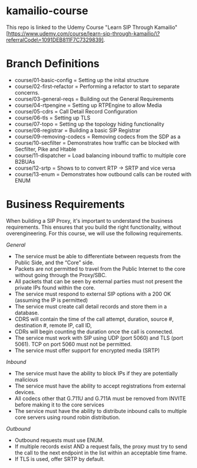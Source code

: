 # kamailio-course

This repo is linked to the Udemy Course "Learn SIP Through Kamailio"[https://www.udemy.com/course/learn-sip-through-kamailio/\?referralCode\=1091DEB811F7C7329839].  

# Branch Definitions
  - course/01-basic-config = Setting up the inital structure
  - course/02-first-refactor = Performing a refactor to start to separate concerns.
  - course/03-general-reqs = Building out the General Requirements 
  - course/04-rtpengine = Setting up RTPEngine to allow Media
  - course/05-cdrs =  Call Detail Record Configuration
  - course/06-tls = Setting up TLS 
  - course/07-topo = Setting up the topology hiding functionality
  - course/08-registrar = Building a basic SIP Registrar
  - course/09-removing-codecs = Removing codecs from the SDP as a 
  - course/10-secfilter = Demonstrates how traffic can be blocked with Secfilter, Pike and Htable
  - course/11-dispatcher = Load balancing inbound traffic to multiple core B2BUAs
  - course/12-srtp = Shows to to convert RTP -> SRTP and vice versa 
  - course/13-enum = Demonstrates how outbound calls can be routed with ENUM 


# Business Requirements

When building a SIP Proxy, it's important to understand the business requirements. This ensures that you build the right functionality, without overengineering. For this course, we will use the following requirements. 

*General*
- The service must be able to differentiate between requests from the Public Side, and the “Core” side. 
- Packets are not permitted to travel from the Public Internet to the core without going through the Proxy/SBC. 
- All packets that can be seen by external parties must not present the private IPs found within the core. 
- The service must respond to external SIP options with a 200 OK (assuming the IP is permitted) 
- The service must create call detail records and store them in a database. 
- CDRS will contain the time of the call attempt, duration, source #, destination #, remote IP, call ID, 
- CDRs will begin counting the duration once the call is connected. 
- The service must work with SIP using UDP (port 5060) and TLS (port 5061). TCP on port 5060 must not be permitted.
- The service must offer support for encrypted media (SRTP) 

*Inbound*
- The service must have the ability to block IPs if they are potentially malicious 
- The service must have the ability to accept registrations from external devices. 
- All codecs other that G.711U and G.711A must be removed from INVITE before making it to the core services
- The service must have the ability to distribute inbound calls to multiple core servers using round robin distribution. 


*Outbound*
- Outbound requests must use ENUM. 
- If multiple records exist AND a request fails, the proxy must try to send the call to the next endpoint in the list within an acceptable time frame. 
- If TLS is used, offer SRTP by default.


